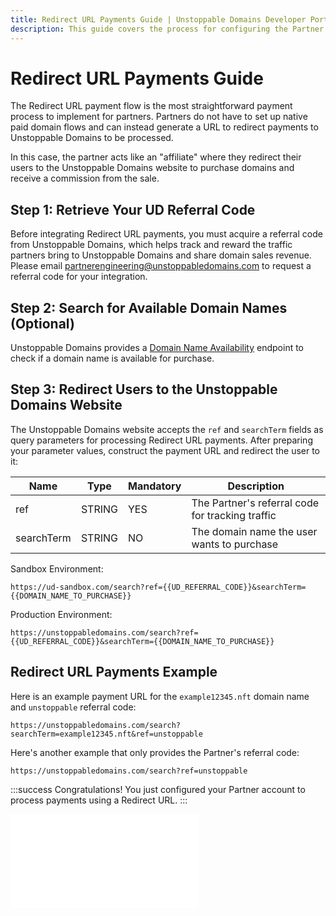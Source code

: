 ```yaml
---
title: Redirect URL Payments Guide | Unstoppable Domains Developer Portal
description: This guide covers the process for configuring the Partner account to mint paid domains using the redirect URL payment processing flow.
---
```


# Redirect URL Payments Guide

The Redirect URL payment flow is the most straightforward payment process to implement for partners. Partners do not have to set up native paid domain flows and can instead generate a URL to redirect payments to Unstoppable Domains to be processed.

In this case, the partner acts like an "affiliate" where they redirect their users to the Unstoppable Domains website to purchase domains and receive a commission from the sale.

## Step 1: Retrieve Your UD Referral Code

Before integrating Redirect URL payments, you must acquire a referral code from Unstoppable Domains, which helps track and reward the traffic partners bring to Unstoppable Domains and share domain sales revenue. Please email <partnerengineering@unstoppabledomains.com> to request a referral code for your integration.

## Step 2: Search for Available Domain Names (Optional)

Unstoppable Domains provides a [Domain Name Availability](https://docs.unstoppabledomains.com/openapi/reference/#tag/domains/paths/~1domains~1%7BdomainName%7D/get) endpoint to check if a domain name is available for purchase.

## Step 3: Redirect Users to the Unstoppable Domains Website

The Unstoppable Domains website accepts the `ref` and `searchTerm` fields as query parameters for processing Redirect URL payments. After preparing your parameter values, construct the payment URL and redirect the user to it:

| Name | Type | Mandatory | Description |
| - | - | - | - |
| ref | STRING | YES | The Partner's referral code for tracking traffic |
| searchTerm | STRING | NO | The domain name the user wants to purchase |

Sandbox Environment:

```
https://ud-sandbox.com/search?ref={{UD_REFERRAL_CODE}}&searchTerm={{DOMAIN_NAME_TO_PURCHASE}}
```

Production Environment:

```
https://unstoppabledomains.com/search?ref={{UD_REFERRAL_CODE}}&searchTerm={{DOMAIN_NAME_TO_PURCHASE}}
```

## Redirect URL Payments Example

Here is an example payment URL for the `example12345.nft` domain name and `unstoppable` referral code:

```
https://unstoppabledomains.com/search?searchTerm=example12345.nft&ref=unstoppable
```

Here's another example that only provides the Partner's referral code:

```
https://unstoppabledomains.com/search?ref=unstoppable
```

:::success Congratulations!
You just configured your Partner account to process payments using a Redirect URL.
:::

<embed src="/snippets/_discord.md" />
